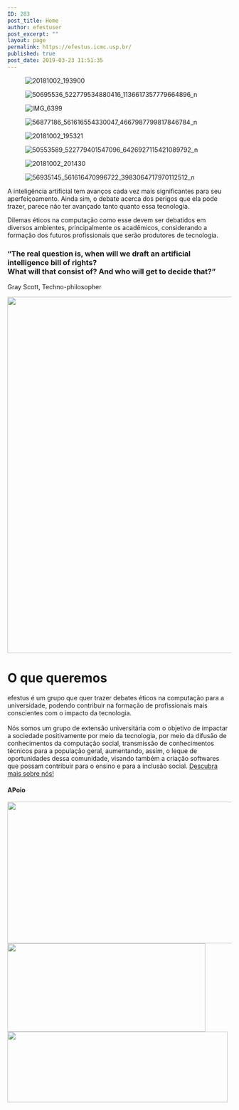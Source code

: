 ```yaml
---
ID: 283
post_title: Home
author: efestuser
post_excerpt: ""
layout: page
permalink: https://efestus.icmc.usp.br/
published: true
post_date: 2019-03-23 11:51:35
---
```

<figure><img src="https://efestus.icmc.usp.br/wp-content/uploads/elementor/thumbs/20181002_193900-o5cro0n5wib4s6f2rnxseagd3k3ruwc4e8c5gg68qs.jpg" alt="20181002_193900" /></figure><figure><img src="https://efestus.icmc.usp.br/wp-content/uploads/elementor/thumbs/50695536_522779534880416_1136617357779664896_n-1-o5bg34d1o7hdpkhvvr7p517yisr5zd9786hf0xwhj8.jpg" alt="50695536_522779534880416_1136617357779664896_n" /></figure><figure><img src="https://efestus.icmc.usp.br/wp-content/uploads/elementor/thumbs/IMG_6399-o5bfog3qzbe8gpt7kevd7qiwo92vth01vjujbfnqo4.jpg" alt="IMG_6399" /></figure><figure><img src="https://efestus.icmc.usp.br/wp-content/uploads/elementor/thumbs/56877186_561616554330047_4667987799817846784_n-o6y2ykv2v026d4nw4zcj8cqwruj1h12sqz6yb6ly2s.jpg" alt="56877186_561616554330047_4667987799817846784_n" /></figure><figure><img src="https://efestus.icmc.usp.br/wp-content/uploads/elementor/thumbs/20181002_195321-1-o5bg33f7hdg3dyj918t2kjghxevsro5gw1txjnxvpg.jpg" alt="20181002_195321" /></figure><figure><img src="https://efestus.icmc.usp.br/wp-content/uploads/elementor/thumbs/50553589_522779401547096_6426927115421089792_n-1-o5bg34d1o7hdpkhvvr7p517yisr5zd9786hf0xwhj8.jpg" alt="50553589_522779401547096_6426927115421089792_n" /></figure><figure><img src="https://efestus.icmc.usp.br/wp-content/uploads/elementor/thumbs/20181002_201430-o5bfoagpub6ij21ehcflsry53xuojadnurxmfrw3pg.jpg" alt="20181002_201430" /></figure><figure><img src="https://efestus.icmc.usp.br/wp-content/uploads/elementor/thumbs/56935145_561616470996722_3983064717970112512_n-o6y2ylsx1u3goqmizhr5suidd8eeoq6j33ufsgkjwk.jpg" alt="56935145_561616470996722_3983064717970112512_n" /></figure>			
		<p>A inteligência artificial tem avanços cada vez mais significantes para seu aperfeiçoamento. Ainda sim, o debate acerca dos perigos que ela pode trazer, parece não ter avançado tanto quanto essa tecnologia.</p>
<p>Dilemas éticos na computação como esse devem ser debatidos em diversos ambientes, principalmente os acadêmicos, considerando a formação dos futuros profissionais que serão produtores de tecnologia.</p>		
			<h3>“The real question is, when will we draft an artificial intelligence bill of rights? <br>What will that consist of? And who will get to decide that?”</h3>		
		<p>Gray Scott, Techno-philosopher</p>		
										<img width="800" height="800" src="https://efestus.icmc.usp.br/wp-content/uploads/2019/03/efestus.png" alt="" srcset="https://efestus.icmc.usp.br/wp-content/uploads/2019/03/efestus.png 800w, https://efestus.icmc.usp.br/wp-content/uploads/2019/03/efestus-150x150.png 150w, https://efestus.icmc.usp.br/wp-content/uploads/2019/03/efestus-300x300.png 300w, https://efestus.icmc.usp.br/wp-content/uploads/2019/03/efestus-768x768.png 768w" sizes="(max-width: 800px) 100vw, 800px" />											
			<h1>O que queremos</h1>		
			efestus é um grupo que quer trazer debates éticos na computação para a universidade, podendo contribuir na formação de profissionais mais conscientes com o impacto da tecnologia.<br><br>Nós somos um grupo de extensão universitária com o objetivo de impactar a sociedade positivamente por meio da tecnologia, por meio da difusão de conhecimentos da computação social, transmissão de conhecimentos técnicos para a população geral, aumentando, assim, o leque de oportunidades dessa comunidade, visando também a criação softwares que possam contribuir para o ensino e para a inclusão social.		
			<a href="/?page_id=285" role="button">
						Descubra mais sobre nós!
					</a>
			<h4>APoio</h4>		
											<a href="https://www5.usp.br/" data-elementor-open-lightbox="">
							<img width="800" height="318" src="https://efestus.icmc.usp.br/wp-content/uploads/2019/03/usp-logo-1.png" alt="" srcset="https://efestus.icmc.usp.br/wp-content/uploads/2019/03/usp-logo-1.png 800w, https://efestus.icmc.usp.br/wp-content/uploads/2019/03/usp-logo-1-300x119.png 300w, https://efestus.icmc.usp.br/wp-content/uploads/2019/03/usp-logo-1-768x305.png 768w" sizes="(max-width: 800px) 100vw, 800px" />								</a>
											<a href="https://www.icmc.usp.br/" data-elementor-open-lightbox="">
							<img width="445" height="198" src="https://efestus.icmc.usp.br/wp-content/uploads/2019/03/Logo-CCEx.png" alt="" srcset="https://efestus.icmc.usp.br/wp-content/uploads/2019/03/Logo-CCEx.png 445w, https://efestus.icmc.usp.br/wp-content/uploads/2019/03/Logo-CCEx-300x133.png 300w" sizes="(max-width: 445px) 100vw, 445px" />								</a>
											<a href="https://techshift.co/" data-elementor-open-lightbox="">
							<img width="495" height="159" src="https://efestus.icmc.usp.br/wp-content/uploads/2019/03/banner.png" alt="" srcset="https://efestus.icmc.usp.br/wp-content/uploads/2019/03/banner.png 495w, https://efestus.icmc.usp.br/wp-content/uploads/2019/03/banner-300x96.png 300w" sizes="(max-width: 495px) 100vw, 495px" />								</a>